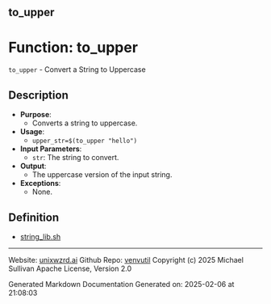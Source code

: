 ## to_upper
# Function: to_upper
`to_upper` - Convert a String to Uppercase
## Description
- **Purpose**:
  - Converts a string to uppercase.
- **Usage**: 
  - `upper_str=$(to_upper "hello")`
- **Input Parameters**: 
  - `str`: The string to convert.
- **Output**: 
  - The uppercase version of the input string.
- **Exceptions**: 
  - None.

## Definition 

* [string_lib.sh](../string_lib_sh.md)
---

Website: [unixwzrd.ai](https://unixwzrd.ai)
Github Repo: [venvutil](https://github.com/unixwzrd/venvutil)
Copyright (c) 2025 Michael Sullivan
Apache License, Version 2.0

Generated Markdown Documentation
Generated on: 2025-02-06 at 21:08:03
